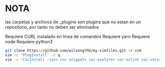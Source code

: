 # NOTA
las carpetas y archivos de _plugins son plugins que no estan en un repositorio, por tanto no deben ser eliminados

Requiere CURL instalado en linea de comandos
Requiere yarn
Requiere node
Requiere python3

```bash
git clone https://github.com/wilsongthb/my-vimfiles.git ~/.vim
vim -c 'PlugInstall' -c q
vim -c 'CocInstall -sync coc-snippets coc-explorer coc-eslint coc-vetur coc-tsserver coc-phpls coc-json coc-html coc-css' -c q
```
